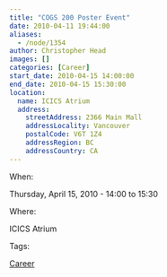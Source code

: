 ```yaml
---
title: "COGS 200 Poster Event"
date: 2010-04-11 19:44:00
aliases:
  - /node/1354
author: Christopher Head
images: []
categories: [Career]
start_date: 2010-04-15 14:00:00
end_date: 2010-04-15 15:30:00
location:
  name: ICICS Atrium
  address:
    streetAddress: 2366 Main Mall
    addressLocality: Vancouver
    postalCode: V6T 1Z4
    addressRegion: BC
    addressCountry: CA
---
```


When:

Thursday, April 15, 2010 - 14:00 to 15:30

Where:

ICICS Atrium

Tags:

[Career](/career)
